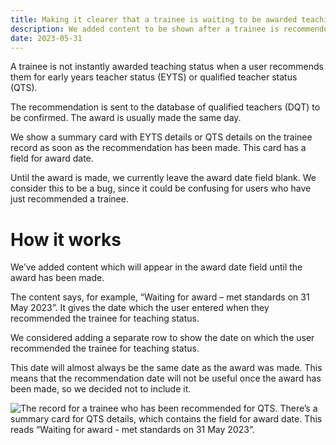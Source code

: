 ```yaml
---
title: Making it clearer that a trainee is waiting to be awarded teaching status
description: We added content to be shown after a trainee is recommended for teaching status but before they get the award.
date: 2023-05-31
---
```


A trainee is not instantly awarded teaching status when a user recommends them for early years teacher status (EYTS) or qualified teacher status (QTS).

The recommendation is sent to the database of qualified teachers (DQT) to be confirmed. The award is usually made the same day.

We show a summary card with EYTS details or QTS details on the trainee record as soon as the recommendation has been made. This card has a field for award date.

Until the award is made, we currently leave the award date field blank. We consider this to be a bug, since it could be confusing for users who have just recommended a trainee.

# How it works

We’ve added content which will appear in the award date field until the award has been made.

The content says, for example, “Waiting for award – met standards on 31 May 2023”. It gives the date which the user entered when they recommended the trainee for teaching status.

We considered adding a separate row to show the date on which the user recommended the trainee for teaching status.

This date will almost always be the same date as the award was made. This means that the recommendation date will not be useful once the award has been made, so we decided not to include it.

![The record for a trainee who has been recommended for QTS. There’s a summary card for QTS details, which contains the field for award date. This reads “Waiting for award - met standards on 31 May 2023”.](trainee-record.png)
